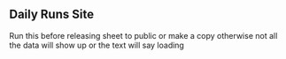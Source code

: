 ## Daily Runs Site

Run this before releasing sheet to public or make a copy otherwise not all the data will show up or the text will say loading
